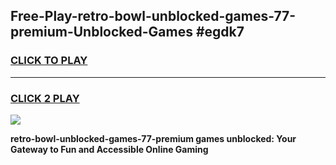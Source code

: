 
## Free-Play-retro-bowl-unblocked-games-77-premium-Unblocked-Games #egdk7
<h3>
<a href="https://news.freeplayer.one?title=retro-bowl-unblocked-games-77-premium&ref=8M">CLICK TO PLAY</a></h3>
<hr>

<h3>
<a href="https://news.freeplayer.one?title=retro-bowl-unblocked-games-77-premium&ref=8M">CLICK 2 PLAY</a>
  
</h3>

<a href="https://news.freeplayer.one?title=retro-bowl-unblocked-games-77-premium&ref=8M"><img src="https://clearcache.store/games.png"></a>


**retro-bowl-unblocked-games-77-premium games unblocked: Your Gateway to Fun and Accessible Online Gaming**
